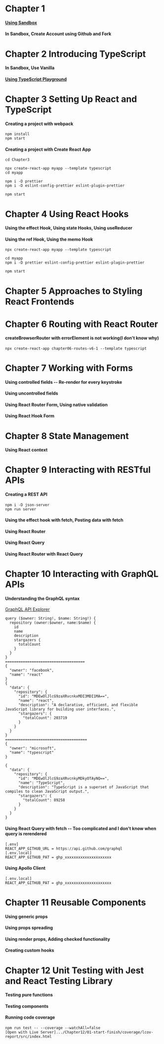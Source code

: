 # Chapter 1

#### [Using Sandbox](https://codesandbox.io/s/react-new)

#### In Sandbox, Create Account using Github and Fork

# Chapter 2 Introducing TypeScript

#### In Sandbox, Use Vanilla

#### [Using TypeScript Playground](https://www.typescriptlang.org/play)

# Chapter 3 Setting Up React and TypeScript

#### Creating a project with webpack

```
npm install
npm start

```

#### Creating a project with Create React App

```
cd Chapter3

npx create-react-app myapp --template typescript
cd myapp

npm i -D prettier
npm i -D eslint-config-prettier eslint-plugin-prettier

npm start

```

# Chapter 4 Using React Hooks

#### Using the effect Hook, Using state Hooks, Using useReducer

#### Using the ref Hook, Using the memo Hook

```
npx create-react-app myapp --template typescript

cd myapp
npm i -D prettier eslint-config-prettier eslint-plugin-prettier

npm start

```

# Chapter 5 Approaches to Styling React Frontends

# Chapter 6 Routing with React Router

#### createBrowserRouter with errorElement is not working(I don't know why)

```
npx create-react-app chapter06-routes-v6-1 --template typescript

```

# Chapter 7 Working with Forms

#### Using controlled fields -- Re-render for every keystroke

#### Using uncontrolled fields

#### Using React Router Form, Using native validation

#### Using React Hook Form

# Chapter 8 State Management

#### Using React context

# Chapter 9 Interacting with RESTful APIs

#### Creating a REST API

```
npm i -D json-server
npm run server
```

#### Using the effect hook with fetch, Posting data with fetch

#### Using React Router

#### Using React Query

#### Using React Router with React Query

# Chapter 10 Interacting with GraphQL APIs

#### Understanding the GraphQL syntax

[GraphQL API Explorer](https://docs.github.com/en/graphql/overview/explorer)

```
query ($owner: String!, $name: String!) {
  repository (owner:$owner, name:$name) {
    id
    name
    description
    stargazers {
      totalCount
    }
  }
}
====================================
{
  "owner": "facebook",
  "name": "react"
}
{
  "data": {
    "repository": {
      "id": "MDEwOlJlcG9zaXRvcnkxMDI3MDI1MA==",
      "name": "react",
      "description": "A declarative, efficient, and flexible JavaScript library for building user interfaces.",
      "stargazers": {
        "totalCount": 203719
      }
    }
  }
}
=====================================
{
  "owner": "microsoft",
  "name": "typescript"
}

{
  "data": {
    "repository": {
      "id": "MDEwOlJlcG9zaXRvcnkyMDkyOTAyNQ==",
      "name": "TypeScript",
      "description": "TypeScript is a superset of JavaScript that compiles to clean JavaScript output.",
      "stargazers": {
        "totalCount": 89258
      }
    }
  }
}
```

#### Using React Query with fetch -- Too complicated and I don't know when query is rerendered

```
[.env]
REACT_APP_GITHUB_URL = https://api.github.com/graphql
[.env.local]
REACT_APP_GITHUB_PAT = ghp_xxxxxxxxxxxxxxxxxxxxx

```

#### Using Apollo Client

```
[.env.local]
REACT_APP_GITHUB_PAT = ghp_xxxxxxxxxxxxxxxxxxxxx

```

# Chapter 11 Reusable Components

#### Using generic props

#### Using props spreading

#### Using render props, Adding checked functionality

#### Creating custom hooks

# Chapter 12 Unit Testing with Jest and React Testing Library

#### Testing pure functions

#### Testing components

#### Running code coverage

```
npm run test -- --coverage --watchAll=false
[Open with Live Server].../Chapter12/01-start-finish/coverage/lcov-report/src/index.html

```

